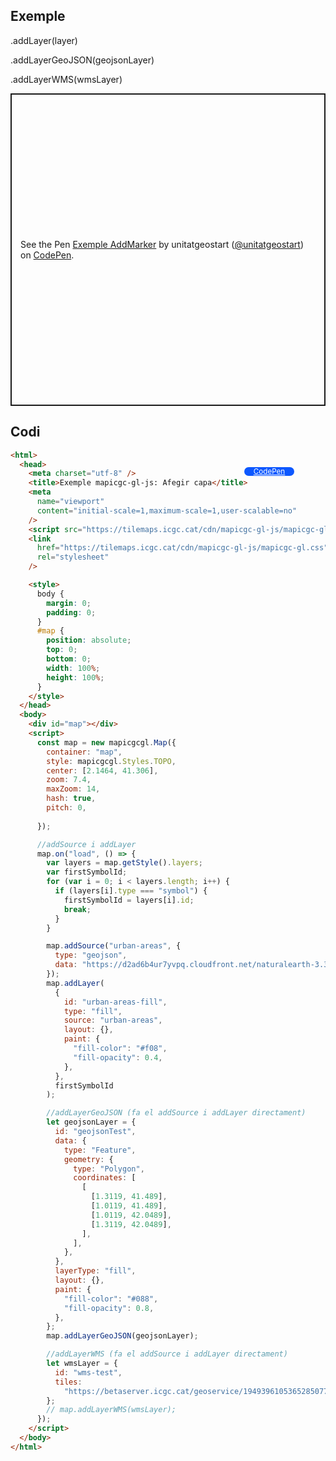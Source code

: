 ## Exemple

.addLayer(layer)

.addLayerGeoJSON(geojsonLayer)

.addLayerWMS(wmsLayer)

<p class="codepen" data-height="500" data-theme-id="light" data-slug-hash="LYadwPy" data-editable="true" data-user="unitatgeostart" style="height: 500px; box-sizing: border-box; display: flex; align-items: center; justify-content: center; border: 2px solid; margin: 1em 0; padding: 1em;">
  <span>See the Pen <a href="https://codepen.io/unitatgeostart/pen/LYadwPy">
  Exemple AddMarker</a> by unitatgeostart (<a href="https://codepen.io/unitatgeostart">@unitatgeostart</a>)
  on <a href="https://codepen.io">CodePen</a>.</span>
</p>
<script async src="https://cpwebassets.codepen.io/assets/embed/ei.js"></script>

<a style="color: white" target="_blank" class=" button btn btn-primary" href="https://codepen.io/unitatgeostart/pen/LYadwPy">CodePen</a>

<style>
.button{
    position: relative;
    top: 84px;
    z-index: 1;
    /* right: -46px; */
    width: 80px;
    float: right;
    right: 50px;
    background-color: #0d58ff;
    border-radius: 10px;
    text-align: -webkit-center;
    font-size: smaller;
    
  }
    .button:hover{

    background-color: #032879;

  }
  </style>

## Codi

```html
<html>
  <head>
    <meta charset="utf-8" />
    <title>Exemple mapicgc-gl-js: Afegir capa</title>
    <meta
      name="viewport"
      content="initial-scale=1,maximum-scale=1,user-scalable=no"
    />
    <script src="https://tilemaps.icgc.cat/cdn/mapicgc-gl-js/mapicgc-gl.js"></script>
    <link
      href="https://tilemaps.icgc.cat/cdn/mapicgc-gl-js/mapicgc-gl.css"
      rel="stylesheet"
    />

    <style>
      body {
        margin: 0;
        padding: 0;
      }
      #map {
        position: absolute;
        top: 0;
        bottom: 0;
        width: 100%;
        height: 100%;
      }
    </style>
  </head>
  <body>
    <div id="map"></div>
    <script>
      const map = new mapicgcgl.Map({
        container: "map",
        style: mapicgcgl.Styles.TOPO,
        center: [2.1464, 41.306],
        zoom: 7.4,
        maxZoom: 14,
        hash: true,
        pitch: 0,
       
      });

      //addSource i addLayer
      map.on("load", () => {
        var layers = map.getStyle().layers;
        var firstSymbolId;
        for (var i = 0; i < layers.length; i++) {
          if (layers[i].type === "symbol") {
            firstSymbolId = layers[i].id;
            break;
          }
        }

        map.addSource("urban-areas", {
          type: "geojson",
          data: "https://d2ad6b4ur7yvpq.cloudfront.net/naturalearth-3.3.0/ne_50m_urban_areas.geojson",
        });
        map.addLayer(
          {
            id: "urban-areas-fill",
            type: "fill",
            source: "urban-areas",
            layout: {},
            paint: {
              "fill-color": "#f08",
              "fill-opacity": 0.4,
            },
          },
          firstSymbolId
        );

        //addLayerGeoJSON (fa el addSource i addLayer directament)
        let geojsonLayer = {
          id: "geojsonTest",
          data: {
            type: "Feature",
            geometry: {
              type: "Polygon",
              coordinates: [
                [
                  [1.3119, 41.489],
                  [1.0119, 41.489],
                  [1.0119, 42.0489],
                  [1.3119, 42.0489],
                ],
              ],
            },
          },
          layerType: "fill",
          layout: {},
          paint: {
            "fill-color": "#088",
            "fill-opacity": 0.8,
          },
        };
        map.addLayerGeoJSON(geojsonLayer);

        //addLayerWMS (fa el addSource i addLayer directament)
        let wmsLayer = {
          id: "wms-test",
          tiles:
            "https://betaserver.icgc.cat/geoservice/194939610536528507705272100186218457502?service=WMS&request=GetMap&layers=swllH1905&styles=&format=image%2Fpng&transparent=true&version=1.1.1&nom=swellHeight_20210903&tipus=wms&businessId=-1&width=256&height=256&srs=EPSG%3A3857&bbox={bbox-epsg-3857}",
        };
        // map.addLayerWMS(wmsLayer);
      });
    </script>
  </body>
</html>
```
